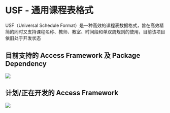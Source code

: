# USF - 通用课程表格式
USF（Universal Schedule Format）是一种高效的课程表数据格式，旨在高效精简的同时又支持课程名称、教师、教室、时间段和单双周规则的使用，目前该项目依旧处于开发状态

## 目前支持的 Access Framework 及 Package Dependency
<img src="https://skillicons.dev/icons?i=ts,py,swift,cs" />

## 计划/正在开发的 Access Framework
<img src="https://skillicons.dev/icons?i=c,cpp,java,php" />
